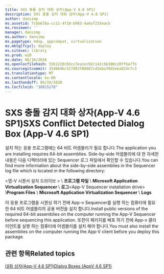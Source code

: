 ```yaml
---
title: SXS 충돌 감지 대화 상자(App-V 4.6 SP1)
description: SXS 충돌 감지 대화 상자(App-V 4.6 SP1)
author: dansimp
ms.assetid: 7cbb67ba-cc11-4f10-b903-4a6af233eacb
ms.reviewer: ''
manager: dansimp
ms.author: dansimp
ms.pagetype: mdop, appcompat, virtualization
ms.mktglfcycl: deploy
ms.sitesec: library
ms.prod: w10
ms.date: 06/16/2016
ms.openlocfilehash: 53b1220c83cc7ea1ec92c142cb6300c20ff6a7fb
ms.sourcegitcommit: 354664bc527d93f80687cd2eba70d1eea024c7c3
ms.translationtype: MT
ms.contentlocale: ko-KR
ms.lasthandoff: 06/26/2020
ms.locfileid: "10815278"
---
```

# <span data-ttu-id="8db99-103">SXS 충돌 감지 대화 상자(App-V 4.6 SP1)</span><span class="sxs-lookup"><span data-stu-id="8db99-103">SXS Conflict Detected Dialog Box (App-V 4.6 SP1)</span></span>


<span data-ttu-id="8db99-104">설치 하는 응용 프로그램에는 64 비트 어셈블리가 필요 합니다.</span><span class="sxs-lookup"><span data-stu-id="8db99-104">The application you are installing requires 64-bit assemblies.</span></span> <span data-ttu-id="8db99-105">Side-by-side 어셈블리에 대 한 자세한 내용은 다음 디렉터리에 있는 Sequencer 로그 파일에서 확인할 수 있습니다.</span><span class="sxs-lookup"><span data-stu-id="8db99-105">You can find more information about the side-by-side assemblies in the Sequencer log file which is located in the following directory:</span></span>

<span data-ttu-id="8db99-106">&lt;앱-V 시퀀서 설치 드라이브 &gt;  \\ **프로그램 파일**  \\  **Microsoft Application Virtualization Sequencer**  \\  **로그**</span><span class="sxs-lookup"><span data-stu-id="8db99-106">&lt;App-V Sequencer installation drive&gt; \\**Program Files** \\ **Microsoft Application Virtualization Sequencer** \\ **Logs**</span></span>

<span data-ttu-id="8db99-107">이 응용 프로그램을 시퀀싱 하기 전에 App-v Sequencer를 실행 하는 컴퓨터에 필요한 64 비트 어셈블리의 공용 버전을 설치 합니다.</span><span class="sxs-lookup"><span data-stu-id="8db99-107">Install public versions of the required 64-bit assemblies on the computer running the App-V Sequencer before sequencing this application.</span></span> <span data-ttu-id="8db99-108">또한이 패키지를 배포 하기 전에 App-v 클라이언트를 실행 하는 컴퓨터에 어셈블리를 설치 해야 합니다.</span><span class="sxs-lookup"><span data-stu-id="8db99-108">You must also install the assemblies on the computer running the App-V client before you deploy this package.</span></span>

## <span data-ttu-id="8db99-109">관련 항목</span><span class="sxs-lookup"><span data-stu-id="8db99-109">Related topics</span></span>


[<span data-ttu-id="8db99-110">대화 상자(App-V 4.6 SP1)</span><span class="sxs-lookup"><span data-stu-id="8db99-110">Dialog Boxes (AppV 4.6 SP1)</span></span>](dialog-boxes--appv-46-sp1-.md)

 

 





